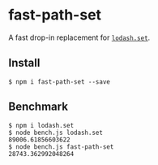 # fast-path-set

A fast drop-in replacement for [`lodash.set`](https://www.npmjs.com/package/lodash.set).

## Install 

```
$ npm i fast-path-set --save
```

## Benchmark

```
$ npm i lodash.set
$ node bench.js lodash.set
89006.61856603622
$ node bench.js fast-path-set
28743.362992048264
```
